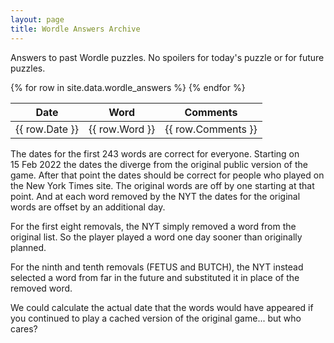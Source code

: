 ```yaml
---
layout: page
title: Wordle Answers Archive
---
```


Answers to past Wordle puzzles. No spoilers for today's puzzle or for future puzzles.

<table>
    <thead>
        <tr>
            <th>Date</th>
            <th>Word</th>
            <th>Comments</th>
        </tr>
    </thead>
{% for row in site.data.wordle_answers %}
    <tr>
        <td class="date">{{ row.Date }}</td>
        <td>{{ row.Word }}</td>
        <td>{{ row.Comments }}</td>
    </tr>
{% endfor %}

</table>

The dates for the first 243 words are correct for everyone. 
Starting on 15&nbsp;Feb&nbsp;2022 the dates the diverge from the original public version of the game. 
After that point the dates should be correct for people who played on the New York Times site.
The original words are off by one starting at that point. And at each word removed by the NYT the dates for
the original words are offset by an additional day.

For the first eight removals, the NYT simply removed a word from the original list. So the player
played a word one day sooner than originally planned.

For the ninth and tenth removals (FETUS and BUTCH), the NYT instead selected a word from far in the future and
substituted it in place of the removed word.

We could calculate the actual date that the words would have appeared if you
continued to play a cached version of the original game... but who cares?